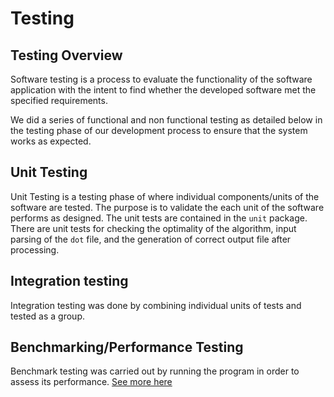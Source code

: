 # Testing


## Testing Overview
Software testing is a process to evaluate the functionality of the software application with the intent to find whether the developed software met the specified requirements.

We did a series of functional and non functional testing as detailed below in the testing phase of our development process to ensure that the system works as expected.


## Unit Testing
Unit Testing is a testing phase of where individual components/units of the software are tested. The purpose is to validate the 
each unit of the software performs as designed. The unit tests are contained in the ```unit``` package. There are unit tests for 
checking the optimality of the algorithm, input parsing of the ``dot`` file, and the generation of correct output file after processing.
 


## Integration testing

Integration testing was done by combining individual units of tests and tested as a group.


## Benchmarking/Performance Testing

Benchmark testing was carried out by running the program in order to assess
its performance. [See more here](Performance-Testing.md)

